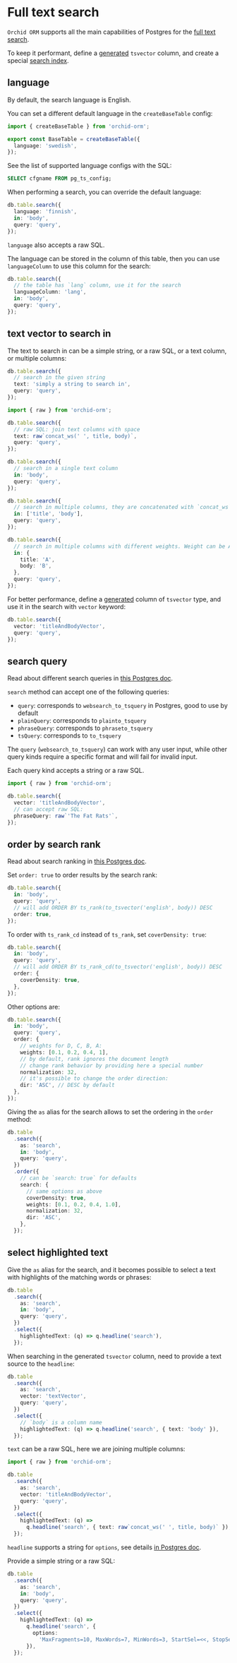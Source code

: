 # Full text search

`Orchid ORM` supports all the main capabilities of Postgres for the [full text search](https://www.postgresql.org/docs/current/textsearch.html).

To keep it performant, define a [generated](/guide/migration-column-methods.html#generated) `tsvector` column, and create a special [search index](/guide/migration-column-methods.html#searchindex).

## language

[//]: # 'has JSDoc'

By default, the search language is English.

You can set a different default language in the `createBaseTable` config:

```ts
import { createBaseTable } from 'orchid-orm';

export const BaseTable = createBaseTable({
  language: 'swedish',
});
```

See the list of supported language configs with the SQL:

```sql
SELECT cfgname FROM pg_ts_config;
```

When performing a search, you can override the default language:

```ts
db.table.search({
  language: 'finnish',
  in: 'body',
  query: 'query',
});
```

`language` also accepts a raw SQL.

The language can be stored in the column of this table, then you can use `languageColumn` to use this column for the search:

```ts
db.table.search({
  // the table has `lang` column, use it for the search
  languageColumn: 'lang',
  in: 'body',
  query: 'query',
});
```

## text vector to search in

[//]: # 'has JSDoc'

The text to search in can be a simple string, or a raw SQL, or a text column, or multiple columns:

```ts
db.table.search({
  // search in the given string
  text: 'simply a string to search in',
  query: 'query',
});

import { raw } from 'orchid-orm';

db.table.search({
  // raw SQL: join text columns with space
  text: raw`concat_ws(' ', title, body)`,
  query: 'query',
});

db.table.search({
  // search in a single text column
  in: 'body',
  query: 'query',
});

db.table.search({
  // search in multiple columns, they are concatenated with `concat_ws` as shown above
  in: ['title', 'body'],
  query: 'query',
});

db.table.search({
  // search in multiple columns with different weights. Weight can be A, B, C, or D
  in: {
    title: 'A',
    body: 'B',
  },
  query: 'query',
});
```

For better performance, define a [generated](/guide/migration-column-methods.html#generated) column of `tsvector` type, and use it in the search with `vector` keyword:

```ts
db.table.search({
  vector: 'titleAndBodyVector',
  query: 'query',
});
```

## search query

[//]: # 'has JSDoc'

Read about different search queries in [this Postgres doc](https://www.postgresql.org/docs/current/textsearch-controls.html#TEXTSEARCH-PARSING-QUERIES).

`search` method can accept one of the following queries:

- `query`: corresponds to `websearch_to_tsquery` in Postgres, good to use by default
- `plainQuery`: corresponds to `plainto_tsquery`
- `phraseQuery`: corresponds to `phraseto_tsquery`
- `tsQuery`: corresponds to `to_tsquery`

The `query` (`websearch_to_tsquery`) can work with any user input, while other query kinds require a specific format and will fail for invalid input.

Each query kind accepts a string or a raw SQL.

```ts
import { raw } from 'orchid-orm';

db.table.search({
  vector: 'titleAndBodyVector',
  // can accept raw SQL:
  phraseQuery: raw`'The Fat Rats'`,
});
```

## order by search rank

[//]: # 'has JSDoc'

Read about search ranking in [this Postgres doc](https://www.postgresql.org/docs/current/textsearch-controls.html#TEXTSEARCH-RANKING).

Set `order: true` to order results by the search rank:

```ts
db.table.search({
  in: 'body',
  query: 'query',
  // will add ORDER BY ts_rank(to_tsvector('english', body)) DESC
  order: true,
});
```

To order with `ts_rank_cd` instead of `ts_rank`, set `coverDensity: true`:

```ts
db.table.search({
  in: 'body',
  query: 'query',
  // will add ORDER BY ts_rank_cd(to_tsvector('english', body)) DESC
  order: {
    coverDensity: true,
  },
});
```

Other options are:

```ts
db.table.search({
  in: 'body',
  query: 'query',
  order: {
    // weights for D, C, B, A:
    weights: [0.1, 0.2, 0.4, 1],
    // by default, rank ignores the document length
    // change rank behavior by providing here a special number
    normalization: 32,
    // it's possible to change the order direction:
    dir: 'ASC', // DESC by default
  },
});
```

Giving the `as` alias for the search allows to set the ordering in the `order` method:

```ts
db.table
  .search({
    as: 'search',
    in: 'body',
    query: 'query',
  })
  .order({
    // can be `search: true` for defaults
    search: {
      // same options as above
      coverDensity: true,
      weights: [0.1, 0.2, 0.4, 1.0],
      normalization: 32,
      dir: 'ASC',
    },
  });
```

## select highlighted text

[//]: # 'has JSDoc'

Give the `as` alias for the search, and it becomes possible to select a text with highlights of the matching words or phrases:

```ts
db.table
  .search({
    as: 'search',
    in: 'body',
    query: 'query',
  })
  .select({
    highlightedText: (q) => q.headline('search'),
  });
```

When searching in the generated `tsvector` column, need to provide a text source to the `headline`:

```ts
db.table
  .search({
    as: 'search',
    vector: 'textVector',
    query: 'query',
  })
  .select({
    // `body` is a column name
    highlightedText: (q) => q.headline('search', { text: 'body' }),
  });
```

`text` can be a raw SQL, here we are joining multiple columns:

```ts
import { raw } from 'orchid-orm';

db.table
  .search({
    as: 'search',
    vector: 'titleAndBodyVector',
    query: 'query',
  })
  .select({
    highlightedText: (q) =>
      q.headline('search', { text: raw`concat_ws(' ', title, body)` }),
  });
```

`headline` supports a string for `options`, see details [in Postgres doc](https://www.postgresql.org/docs/current/textsearch-controls.html#TEXTSEARCH-HEADLINE).

Provide a simple string or a raw SQL:

```ts
db.table
  .search({
    as: 'search',
    in: 'body',
    query: 'query',
  })
  .select({
    highlightedText: (q) =>
      q.headline('search', {
        options:
          'MaxFragments=10, MaxWords=7, MinWords=3, StartSel=<<, StopSel=>>',
      }),
  });
```
